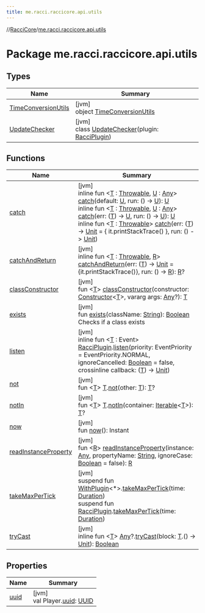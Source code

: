 ```yaml
---
title: me.racci.raccicore.api.utils
---
```

//[RacciCore](../../index.html)/[me.racci.raccicore.api.utils](index.html)



# Package me.racci.raccicore.api.utils



## Types


| Name | Summary |
|---|---|
| [TimeConversionUtils](-time-conversion-utils/index.html) | [jvm]<br>object [TimeConversionUtils](-time-conversion-utils/index.html) |
| [UpdateChecker](-update-checker/index.html) | [jvm]<br>class [UpdateChecker](-update-checker/index.html)(plugin: [RacciPlugin](../me.racci.raccicore.api.plugin/-racci-plugin/index.html)) |


## Functions


| Name | Summary |
|---|---|
| [catch](catch.html) | [jvm]<br>inline fun &lt;[T](catch.html) : [Throwable](https://kotlinlang.org/api/latest/jvm/stdlib/kotlin/-throwable/index.html), [U](catch.html) : [Any](https://kotlinlang.org/api/latest/jvm/stdlib/kotlin/-any/index.html)&gt; [catch](catch.html)(default: [U](catch.html), run: () -&gt; [U](catch.html)): [U](catch.html)<br>inline fun &lt;[T](catch.html) : [Throwable](https://kotlinlang.org/api/latest/jvm/stdlib/kotlin/-throwable/index.html), [U](catch.html) : [Any](https://kotlinlang.org/api/latest/jvm/stdlib/kotlin/-any/index.html)&gt; [catch](catch.html)(err: ([T](catch.html)) -&gt; [U](catch.html), run: () -&gt; [U](catch.html)): [U](catch.html)<br>inline fun &lt;[T](catch.html) : [Throwable](https://kotlinlang.org/api/latest/jvm/stdlib/kotlin/-throwable/index.html)&gt; [catch](catch.html)(err: ([T](catch.html)) -&gt; [Unit](https://kotlinlang.org/api/latest/jvm/stdlib/kotlin/-unit/index.html) = { it.printStackTrace() }, run: () -&gt; [Unit](https://kotlinlang.org/api/latest/jvm/stdlib/kotlin/-unit/index.html)) |
| [catchAndReturn](catch-and-return.html) | [jvm]<br>inline fun &lt;[T](catch-and-return.html) : [Throwable](https://kotlinlang.org/api/latest/jvm/stdlib/kotlin/-throwable/index.html), [R](catch-and-return.html)&gt; [catchAndReturn](catch-and-return.html)(err: ([T](catch-and-return.html)) -&gt; [Unit](https://kotlinlang.org/api/latest/jvm/stdlib/kotlin/-unit/index.html) = {it.printStackTrace()}, run: () -&gt; [R](catch-and-return.html)): [R](catch-and-return.html)? |
| [classConstructor](class-constructor.html) | [jvm]<br>fun &lt;[T](class-constructor.html)&gt; [classConstructor](class-constructor.html)(constructor: [Constructor](https://docs.oracle.com/javase/8/docs/api/java/lang/reflect/Constructor.html)&lt;[T](class-constructor.html)&gt;, vararg args: [Any](https://kotlinlang.org/api/latest/jvm/stdlib/kotlin/-any/index.html)?): [T](class-constructor.html) |
| [exists](exists.html) | [jvm]<br>fun [exists](exists.html)(className: [String](https://kotlinlang.org/api/latest/jvm/stdlib/kotlin/-string/index.html)): [Boolean](https://kotlinlang.org/api/latest/jvm/stdlib/kotlin/-boolean/index.html)<br>Checks if a class exists |
| [listen](listen.html) | [jvm]<br>inline fun &lt;[T](listen.html) : Event&gt; [RacciPlugin](../me.racci.raccicore.api.plugin/-racci-plugin/index.html).[listen](listen.html)(priority: EventPriority = EventPriority.NORMAL, ignoreCancelled: [Boolean](https://kotlinlang.org/api/latest/jvm/stdlib/kotlin/-boolean/index.html) = false, crossinline callback: ([T](listen.html)) -&gt; [Unit](https://kotlinlang.org/api/latest/jvm/stdlib/kotlin/-unit/index.html)) |
| [not](not.html) | [jvm]<br>fun &lt;[T](not.html)&gt; [T](not.html).[not](not.html)(other: [T](not.html)): [T](not.html)? |
| [notIn](not-in.html) | [jvm]<br>fun &lt;[T](not-in.html)&gt; [T](not-in.html).[notIn](not-in.html)(container: [Iterable](https://kotlinlang.org/api/latest/jvm/stdlib/kotlin.collections/-iterable/index.html)&lt;[T](not-in.html)&gt;): [T](not-in.html)? |
| [now](now.html) | [jvm]<br>fun [now](now.html)(): Instant |
| [readInstanceProperty](read-instance-property.html) | [jvm]<br>fun &lt;[R](read-instance-property.html)&gt; [readInstanceProperty](read-instance-property.html)(instance: [Any](https://kotlinlang.org/api/latest/jvm/stdlib/kotlin/-any/index.html), propertyName: [String](https://kotlinlang.org/api/latest/jvm/stdlib/kotlin/-string/index.html), ignoreCase: [Boolean](https://kotlinlang.org/api/latest/jvm/stdlib/kotlin/-boolean/index.html) = false): [R](read-instance-property.html) |
| [takeMaxPerTick](take-max-per-tick.html) | [jvm]<br>suspend fun [WithPlugin](../me.racci.raccicore.api.extensions/-with-plugin/index.html)&lt;*&gt;.[takeMaxPerTick](take-max-per-tick.html)(time: [Duration](https://kotlinlang.org/api/latest/jvm/stdlib/kotlin.time/-duration/index.html))<br>suspend fun [RacciPlugin](../me.racci.raccicore.api.plugin/-racci-plugin/index.html).[takeMaxPerTick](take-max-per-tick.html)(time: [Duration](https://kotlinlang.org/api/latest/jvm/stdlib/kotlin.time/-duration/index.html)) |
| [tryCast](try-cast.html) | [jvm]<br>inline fun &lt;[T](try-cast.html)&gt; [Any](https://kotlinlang.org/api/latest/jvm/stdlib/kotlin/-any/index.html)?.[tryCast](try-cast.html)(block: [T](try-cast.html).() -&gt; [Unit](https://kotlinlang.org/api/latest/jvm/stdlib/kotlin/-unit/index.html)): [Boolean](https://kotlinlang.org/api/latest/jvm/stdlib/kotlin/-boolean/index.html) |


## Properties


| Name | Summary |
|---|---|
| [uuid](uuid.html) | [jvm]<br>val Player.[uuid](uuid.html): [UUID](https://docs.oracle.com/javase/8/docs/api/java/util/UUID.html) |

